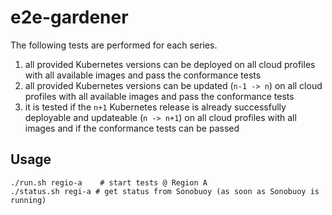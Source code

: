 # e2e-gardener

The following tests are performed for each series.

1. all provided Kubernetes versions can be deployed on all cloud profiles with all
   available images and pass the conformance tests
2. all provided Kubernetes versions can be updated (``n-1 -> n``) on all cloud profiles
   with all available images and pass the conformance tests
3. it is tested if the ``n+1`` Kubernetes release is already successfully deployable
   and updateable (``n -> n+1``) on all cloud profiles with all images and if the
   conformance tests can be passed

## Usage

```
./run.sh regio-a    # start tests @ Region A
./status.sh regi-a # get status from Sonobuoy (as soon as Sonobuoy is running)
```
